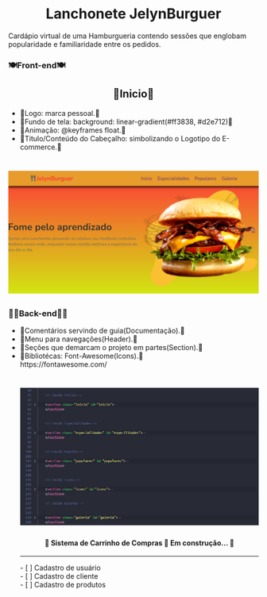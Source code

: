<h1 align="center">Lanchonete JelynBurguer</h1>

Cardápio virtual de uma Hamburgueria contendo sessões que englobam popularidade e familiaridade entre os pedidos.


<h3>🍽Front-end🍽</h3>

<h2 align="center">🍔Inicio🍔</h2>

<ul>
<li>🌭Logo: marca pessoal.🌭</li>
<li>🍕Fundo de tela: background: linear-gradient(#ff3838, #d2e712)🍕</li>
<li>🍞Animação: @keyframes float.🍞</li>
<li>🍪Titulo/Conteúdo do Cabeçalho: simbolizando o Logotipo do E-commerce.🍪</li>
</ul>

<h1 align="center">
    <img alt="frontBurguer" src="/images/JelynBurguer.png" width=1000px" />
</h1>


<h3>👩‍🍳Back-end👩‍🍳</h3>

<ul>
<li>🍟Comentários servindo de guia(Documentação).🍟</li>
<li>🧀Menu para navegações(Header).🧀</li>
<li>🥞Seções que demarcam o projeto em partes(Section).🥞</li>
<li>🎂Bibliotécas: Font-Awesome(Icons).🎂</li>
    https://fontawesome.com/

  <h1 align="center">
    <img alt="backBurguer" src="/images/backBurguer.png" width=1000px" />
</h1>


<h4 align="center"> 🚧  Sistema de Carrinho de Compras 🚀 Em construção...  🚧</h4>
<hr>
- [ ] Cadastro de usuário<br>
- [ ] Cadastro de cliente<br>
- [ ] Cadastro de produtos<br>

